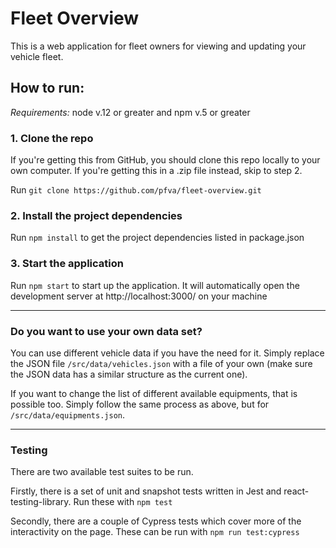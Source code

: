 # Fleet Overview

This is a web application for fleet owners for viewing and updating your vehicle fleet.

## How to run:

*Requirements:* node v.12 or greater and npm v.5 or greater

### 1. Clone the repo

If you're getting this from GitHub, you should clone this repo locally to your own computer. If you're getting this in a .zip file instead, skip to step 2.

Run `git clone https://github.com/pfva/fleet-overview.git`

### 2. Install the project dependencies

Run `npm install` to get the project dependencies listed in package.json

### 3. Start the application

Run `npm start` to start up the application. It will automatically open the development server at http://localhost:3000/ on your machine

---

### Do you want to use your own data set?

You can use different vehicle data if you have the need for it. Simply replace the JSON file `/src/data/vehicles.json` with a file of your own (make sure the JSON data has a similar structure as the current one). 

If you want to change the list of different available equipments, that is possible too. Simply follow the same process as above, but for `/src/data/equipments.json`.

---

### Testing

There are two available test suites to be run. 

Firstly, there is a set of unit and snapshot tests written in Jest and react-testing-library. Run these with `npm test`

Secondly, there are a couple of Cypress tests which cover more of the interactivity on the page. These can be run with `npm run test:cypress`
